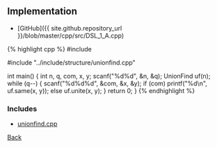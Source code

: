## Implementation

- [GitHub]({{ site.github.repository_url }}/blob/master/cpp/src/DSL_1_A.cpp)

{% highlight cpp %}
#include <cstdio>

#include "../include/structure/unionfind.cpp"

int main() {
  int n, q, com, x, y;
  scanf("%d%d", &n, &q);
  UnionFind uf(n);
  while (q--) {
    scanf("%d%d%d", &com, &x, &y);
    if (com)
      printf("%d\n", uf.same(x, y));
    else
      uf.unite(x, y);
  }
  return 0;
}
{% endhighlight %}

### Includes

- [unionfind.cpp](../include/structure/unionfind)

[Back](..)
